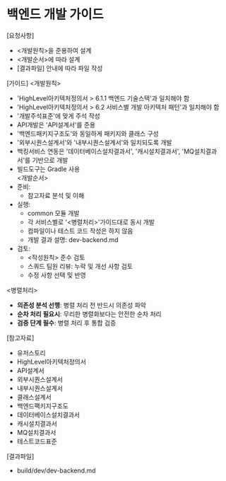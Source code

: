 # 백엔드 개발 가이드 

[요청사항]  
- <개발원칙>을 준용하여 설계
- <개발순서>에 따라 설계
- [결과파일] 안내에 따라 파일 작성 

[가이드]
<개발원칙>
- 'HighLevel아키텍처정의서 > 6.1.1 백엔드 기술스택'과 일치해야 함
- 'HighLevel아키텍처정의서 > 6.2 서비스별 개발 아키텍처 패턴'과 일치해야 함
- '개발주석표준'에 맞게 주석 작성
- API개발은 'API설계서'를 준용 
- '백엔드패키지구조도'와 동일하게 패키지와 클래스 구성  
- '외부시퀀스설계서'와 '내부시퀀스설계서'와 일치되도록 개발 
- 백킹서비스 연동은 '데이터베이스설치결과서', '캐시설치결과서', 'MQ설치결과서'를 기반으로 개발  
- 빌드도구는 Gradle 사용   
<개발순서>
- 준비:
  - 참고자료 분석 및 이해 
- 실행:  
  - common 모듈 개발  
  - 각 서비스별로 '<병렬처리>'가이드대로 동시 개발
  - 컴파일이나 테스트 코드 작성은 하지 않음    
  - 개발 결과 설명: dev-backend.md
- 검토:
  - <작성원칙> 준수 검토
  - 스쿼드 팀원 리뷰: 누락 및 개선 사항 검토
  - 수정 사항 선택 및 반영 

<병렬처리>
- **의존성 분석 선행**: 병렬 처리 전 반드시 의존성 파악
- **순차 처리 필요시**: 무리한 병렬화보다는 안전한 순차 처리
- **검증 단계 필수**: 병렬 처리 후 통합 검증

[참고자료]
- 유저스토리
- HighLevel아키텍처정의서
- API설계서
- 외부시퀀스설계서
- 내부시퀀스설계서
- 클래스설계서
- 백엔드팩키지구조도
- 데이터베이스설치결과서
- 캐시설치결과서
- MQ설치결과서
- 테스트코드표준
  
[결과파일]
- build/dev/dev-backend.md
